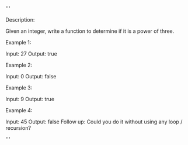 '''

Description:

Given an integer, write a function to determine if it is a power of three.

Example 1:

Input: 27
Output: true



Example 2:

Input: 0
Output: false



Example 3:

Input: 9
Output: true



Example 4:

Input: 45
Output: false
Follow up:
Could you do it without using any loop / recursion?

'''
